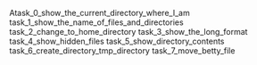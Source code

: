 Atask_0_show_the_current_directory_where_I_am 
task_1_show_the_name_of_files_and_directories
task_2_change_to_home_directory
task_3_show_the_long_format
task_4_show_hidden_files
task_5_show_directory_contents
task_6_create_directory_tmp_directory
task_7_move_betty_file